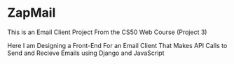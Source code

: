 # ZapMail
This is an Email Client Project From the CS50 Web Course (Project 3)

Here I am Designing a Front-End For an Email Client That Makes API Calls to Send and Recieve Emails using Django and JavaScript
